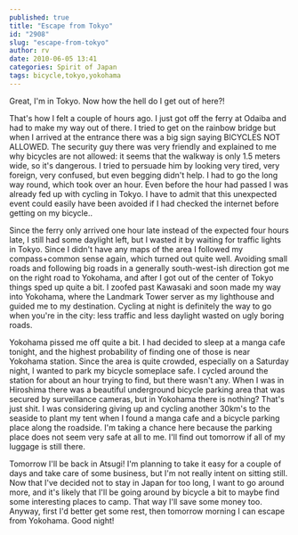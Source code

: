 ```yaml
---
published: true
title: "Escape from Tokyo"
id: "2908"
slug: "escape-from-tokyo"
author: rv
date: 2010-06-05 13:41
categories: Spirit of Japan
tags: bicycle,tokyo,yokohama
---
```

Great, I'm in Tokyo. Now how the hell do I get out of here?!

That's how I felt a couple of hours ago. I just got off the ferry at Odaiba and had to make my way out of there. I tried to get on the rainbow bridge but when I arrived at the entrance there was a big sign saying BICYCLES NOT ALLOWED. The security guy there was very friendly and explained to me why bicycles are not allowed: it seems that the walkway is only 1.5 meters wide, so it's dangerous. I tried to persuade him by looking very tired, very foreign, very confused, but even begging didn't help. I had to go the long way round, which took over an hour. Even before the hour had passed I was already fed up with cycling in Tokyo. I have to admit that this unexpected event could easily have been avoided if I had checked the internet before getting on my bicycle..

Since the ferry only arrived one hour late instead of the expected four hours late, I still had some daylight left, but I wasted it by waiting for traffic lights in Tokyo. Since I didn't have any maps of the area I followed my compass+common sense again, which turned out quite well. Avoiding small roads and following big roads in a generally south-west-ish direction got me on the right road to Yokohama, and after I got out of the center of Tokyo things sped up quite a bit. I zoofed past Kawasaki and soon made my way into Yokohama, where the Landmark Tower server as my lighthouse and guided me to my destination. Cycling at night is definitely the way to go when you're in the city: less traffic and less daylight wasted on ugly boring roads.

Yokohama pissed me off quite a bit. I had decided to sleep at a manga cafe tonight, and the highest probability of finding one of those is near Yokohama station. Since the area is quite crowded, especially on a Saturday night, I wanted to park my bicycle someplace safe. I cycled around the station for about an hour trying to find, but there wasn't any. When I was in Hiroshima there was a beautiful underground bicycle parking area that was secured by surveillance cameras, but in Yokohama there is nothing? That's just shit. I was considering giving up and cycling another 30km's to the seaside to plant my tent when I found a manga cafe and a bicycle parking place along the roadside. I'm taking a chance here because the parking place does not seem very safe at all to me. I'll find out tomorrow if all of my luggage is still there.

Tomorrow I'll be back in Atsugi! I'm planning to take it easy for a couple of days and take care of some business, but I'm not really intent on sitting still. Now that I've decided not to stay in Japan for too long, I want to go around more, and it's likely that I'll be going around by bicycle a bit to maybe find some interesting places to camp. That way I'll save some money too. Anyway, first I'd better get some rest, then tomorrow morning I can escape from Yokohama. Good night!